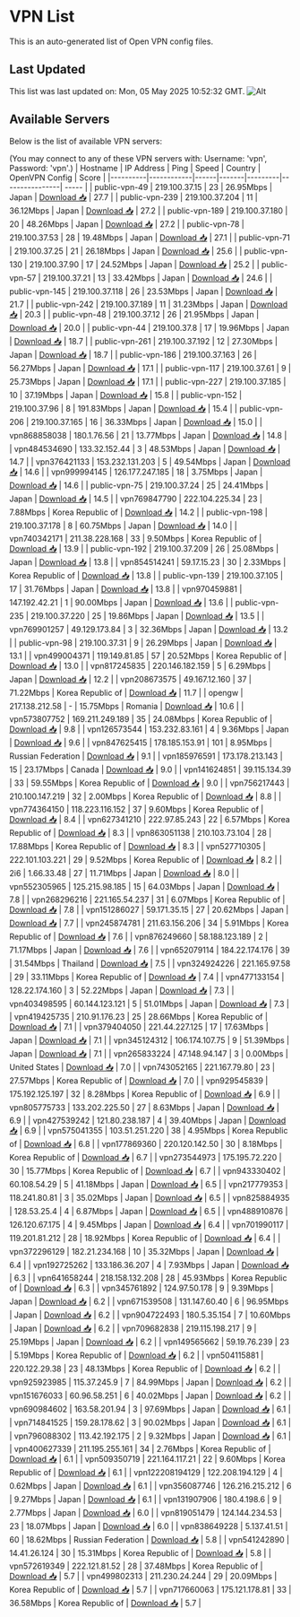 # VPN List

This is an auto-generated list of Open VPN config files.

## Last Updated

This list was last updated on: Mon, 05 May 2025 10:52:32 GMT.
![Alt](https://repobeats.axiom.co/api/embed/186b98318ef1479477931607c1ad7d823f12451f.svg "Repobeats analytics image")

## Available Servers

Below is the list of available VPN servers:

(You may connect to any of these VPN servers with: Username: 'vpn', Password: 'vpn'.)
| Hostname | IP Address | Ping | Speed | Country | OpenVPN Config | Score |
|----------|------------|------|-------|---------|----------------| ----- |
| public-vpn-49 | 219.100.37.15 | 23 | 26.95Mbps | Japan | [Download 📥](./configs/server_0_JP.ovpn) | 27.7 |
| public-vpn-239 | 219.100.37.204 | 11 | 36.12Mbps | Japan | [Download 📥](./configs/server_1_JP.ovpn) | 27.2 |
| public-vpn-189 | 219.100.37.180 | 20 | 48.26Mbps | Japan | [Download 📥](./configs/server_2_JP.ovpn) | 27.2 |
| public-vpn-78 | 219.100.37.53 | 28 | 19.48Mbps | Japan | [Download 📥](./configs/server_3_JP.ovpn) | 27.1 |
| public-vpn-71 | 219.100.37.25 | 21 | 26.18Mbps | Japan | [Download 📥](./configs/server_4_JP.ovpn) | 25.6 |
| public-vpn-130 | 219.100.37.90 | 17 | 24.52Mbps | Japan | [Download 📥](./configs/server_5_JP.ovpn) | 25.2 |
| public-vpn-57 | 219.100.37.21 | 13 | 33.42Mbps | Japan | [Download 📥](./configs/server_6_JP.ovpn) | 24.6 |
| public-vpn-145 | 219.100.37.118 | 26 | 23.53Mbps | Japan | [Download 📥](./configs/server_7_JP.ovpn) | 21.7 |
| public-vpn-242 | 219.100.37.189 | 11 | 31.23Mbps | Japan | [Download 📥](./configs/server_8_JP.ovpn) | 20.3 |
| public-vpn-48 | 219.100.37.12 | 26 | 21.95Mbps | Japan | [Download 📥](./configs/server_9_JP.ovpn) | 20.0 |
| public-vpn-44 | 219.100.37.8 | 17 | 19.96Mbps | Japan | [Download 📥](./configs/server_10_JP.ovpn) | 18.7 |
| public-vpn-261 | 219.100.37.192 | 12 | 27.30Mbps | Japan | [Download 📥](./configs/server_11_JP.ovpn) | 18.7 |
| public-vpn-186 | 219.100.37.163 | 26 | 56.27Mbps | Japan | [Download 📥](./configs/server_12_JP.ovpn) | 17.1 |
| public-vpn-117 | 219.100.37.61 | 9 | 25.73Mbps | Japan | [Download 📥](./configs/server_13_JP.ovpn) | 17.1 |
| public-vpn-227 | 219.100.37.185 | 10 | 37.19Mbps | Japan | [Download 📥](./configs/server_14_JP.ovpn) | 15.8 |
| public-vpn-152 | 219.100.37.96 | 8 | 191.83Mbps | Japan | [Download 📥](./configs/server_15_JP.ovpn) | 15.4 |
| public-vpn-206 | 219.100.37.165 | 16 | 36.33Mbps | Japan | [Download 📥](./configs/server_16_JP.ovpn) | 15.0 |
| vpn868858038 | 180.1.76.56 | 21 | 13.77Mbps | Japan | [Download 📥](./configs/server_17_JP.ovpn) | 14.8 |
| vpn484534690 | 133.32.152.44 | 3 | 48.53Mbps | Japan | [Download 📥](./configs/server_18_JP.ovpn) | 14.7 |
| vpn376421133 | 153.232.131.203 | 5 | 49.54Mbps | Japan | [Download 📥](./configs/server_19_JP.ovpn) | 14.6 |
| vpn999994145 | 126.177.247.185 | 18 | 3.75Mbps | Japan | [Download 📥](./configs/server_20_JP.ovpn) | 14.6 |
| public-vpn-75 | 219.100.37.24 | 25 | 24.41Mbps | Japan | [Download 📥](./configs/server_21_JP.ovpn) | 14.5 |
| vpn769847790 | 222.104.225.34 | 23 | 7.88Mbps | Korea Republic of | [Download 📥](./configs/server_22_KR.ovpn) | 14.2 |
| public-vpn-198 | 219.100.37.178 | 8 | 60.75Mbps | Japan | [Download 📥](./configs/server_23_JP.ovpn) | 14.0 |
| vpn740342171 | 211.38.228.168 | 33 | 9.50Mbps | Korea Republic of | [Download 📥](./configs/server_24_KR.ovpn) | 13.9 |
| public-vpn-192 | 219.100.37.209 | 26 | 25.08Mbps | Japan | [Download 📥](./configs/server_25_JP.ovpn) | 13.8 |
| vpn854514241 | 59.17.15.23 | 30 | 2.33Mbps | Korea Republic of | [Download 📥](./configs/server_26_KR.ovpn) | 13.8 |
| public-vpn-139 | 219.100.37.105 | 17 | 31.76Mbps | Japan | [Download 📥](./configs/server_27_JP.ovpn) | 13.8 |
| vpn970459881 | 147.192.42.21 | 1 | 90.00Mbps | Japan | [Download 📥](./configs/server_28_JP.ovpn) | 13.6 |
| public-vpn-235 | 219.100.37.220 | 25 | 19.86Mbps | Japan | [Download 📥](./configs/server_29_JP.ovpn) | 13.5 |
| vpn769901257 | 49.129.173.84 | 3 | 32.36Mbps | Japan | [Download 📥](./configs/server_30_JP.ovpn) | 13.2 |
| public-vpn-98 | 219.100.37.31 | 9 | 26.29Mbps | Japan | [Download 📥](./configs/server_31_JP.ovpn) | 13.1 |
| vpn499004371 | 119.149.81.85 | 57 | 20.52Mbps | Korea Republic of | [Download 📥](./configs/server_32_KR.ovpn) | 13.0 |
| vpn817245835 | 220.146.182.159 | 5 | 6.29Mbps | Japan | [Download 📥](./configs/server_33_JP.ovpn) | 12.2 |
| vpn208673575 | 49.167.12.160 | 37 | 71.22Mbps | Korea Republic of | [Download 📥](./configs/server_34_KR.ovpn) | 11.7 |
| opengw | 217.138.212.58 | - | 15.75Mbps | Romania | [Download 📥](./configs/server_35_RO.ovpn) | 10.6 |
| vpn573807752 | 169.211.249.189 | 35 | 24.08Mbps | Korea Republic of | [Download 📥](./configs/server_36_KR.ovpn) | 9.8 |
| vpn126573544 | 153.232.83.161 | 4 | 9.36Mbps | Japan | [Download 📥](./configs/server_37_JP.ovpn) | 9.6 |
| vpn847625415 | 178.185.153.91 | 101 | 8.95Mbps | Russian Federation | [Download 📥](./configs/server_38_RU.ovpn) | 9.1 |
| vpn185976591 | 173.178.213.143 | 15 | 23.17Mbps | Canada | [Download 📥](./configs/server_39_CA.ovpn) | 9.0 |
| vpn141624851 | 39.115.134.39 | 33 | 59.55Mbps | Korea Republic of | [Download 📥](./configs/server_40_KR.ovpn) | 9.0 |
| vpn756217443 | 210.100.147.219 | 32 | 2.00Mbps | Korea Republic of | [Download 📥](./configs/server_41_KR.ovpn) | 8.8 |
| vpn774364150 | 118.223.116.152 | 37 | 9.60Mbps | Korea Republic of | [Download 📥](./configs/server_42_KR.ovpn) | 8.4 |
| vpn627341210 | 222.97.85.243 | 22 | 6.57Mbps | Korea Republic of | [Download 📥](./configs/server_43_KR.ovpn) | 8.3 |
| vpn863051138 | 210.103.73.104 | 28 | 17.88Mbps | Korea Republic of | [Download 📥](./configs/server_44_KR.ovpn) | 8.3 |
| vpn527710305 | 222.101.103.221 | 29 | 9.52Mbps | Korea Republic of | [Download 📥](./configs/server_45_KR.ovpn) | 8.2 |
| 2i6 | 1.66.33.48 | 27 | 11.71Mbps | Japan | [Download 📥](./configs/server_46_JP.ovpn) | 8.0 |
| vpn552305965 | 125.215.98.185 | 15 | 64.03Mbps | Japan | [Download 📥](./configs/server_47_JP.ovpn) | 7.8 |
| vpn268296216 | 221.165.54.237 | 31 | 6.07Mbps | Korea Republic of | [Download 📥](./configs/server_48_KR.ovpn) | 7.8 |
| vpn151286027 | 59.171.35.15 | 27 | 20.62Mbps | Japan | [Download 📥](./configs/server_49_JP.ovpn) | 7.7 |
| vpn245874781 | 211.63.156.206 | 34 | 5.91Mbps | Korea Republic of | [Download 📥](./configs/server_50_KR.ovpn) | 7.6 |
| vpn876249660 | 58.188.123.189 | 2 | 71.17Mbps | Japan | [Download 📥](./configs/server_51_JP.ovpn) | 7.6 |
| vpn652079114 | 184.22.174.176 | 39 | 31.54Mbps | Thailand | [Download 📥](./configs/server_52_TH.ovpn) | 7.5 |
| vpn324924226 | 221.165.97.58 | 29 | 33.11Mbps | Korea Republic of | [Download 📥](./configs/server_53_KR.ovpn) | 7.4 |
| vpn477133154 | 128.22.174.160 | 3 | 52.22Mbps | Japan | [Download 📥](./configs/server_54_JP.ovpn) | 7.3 |
| vpn403498595 | 60.144.123.121 | 5 | 51.01Mbps | Japan | [Download 📥](./configs/server_55_JP.ovpn) | 7.3 |
| vpn419425735 | 210.91.176.23 | 25 | 28.66Mbps | Korea Republic of | [Download 📥](./configs/server_56_KR.ovpn) | 7.1 |
| vpn379404050 | 221.44.227.125 | 17 | 17.63Mbps | Japan | [Download 📥](./configs/server_57_JP.ovpn) | 7.1 |
| vpn345124312 | 106.174.107.75 | 9 | 51.39Mbps | Japan | [Download 📥](./configs/server_58_JP.ovpn) | 7.1 |
| vpn265833224 | 47.148.94.147 | 3 | 0.00Mbps | United States | [Download 📥](./configs/server_59_US.ovpn) | 7.0 |
| vpn743052165 | 221.167.79.80 | 23 | 27.57Mbps | Korea Republic of | [Download 📥](./configs/server_60_KR.ovpn) | 7.0 |
| vpn929545839 | 175.192.125.197 | 32 | 8.28Mbps | Korea Republic of | [Download 📥](./configs/server_61_KR.ovpn) | 6.9 |
| vpn805775733 | 133.202.225.50 | 27 | 8.63Mbps | Japan | [Download 📥](./configs/server_62_JP.ovpn) | 6.9 |
| vpn427539242 | 121.80.238.187 | 4 | 39.40Mbps | Japan | [Download 📥](./configs/server_63_JP.ovpn) | 6.9 |
| vpn575041355 | 103.51.251.220 | 38 | 4.95Mbps | Korea Republic of | [Download 📥](./configs/server_64_KR.ovpn) | 6.8 |
| vpn177869360 | 220.120.142.50 | 30 | 8.18Mbps | Korea Republic of | [Download 📥](./configs/server_65_KR.ovpn) | 6.7 |
| vpn273544973 | 175.195.72.220 | 30 | 15.77Mbps | Korea Republic of | [Download 📥](./configs/server_66_KR.ovpn) | 6.7 |
| vpn943330402 | 60.108.54.29 | 5 | 41.18Mbps | Japan | [Download 📥](./configs/server_67_JP.ovpn) | 6.5 |
| vpn217779353 | 118.241.80.81 | 3 | 35.02Mbps | Japan | [Download 📥](./configs/server_68_JP.ovpn) | 6.5 |
| vpn825884935 | 128.53.25.4 | 4 | 6.87Mbps | Japan | [Download 📥](./configs/server_69_JP.ovpn) | 6.5 |
| vpn488910876 | 126.120.67.175 | 4 | 9.45Mbps | Japan | [Download 📥](./configs/server_70_JP.ovpn) | 6.4 |
| vpn701990117 | 119.201.81.212 | 28 | 18.92Mbps | Korea Republic of | [Download 📥](./configs/server_71_KR.ovpn) | 6.4 |
| vpn372296129 | 182.21.234.168 | 10 | 35.32Mbps | Japan | [Download 📥](./configs/server_72_JP.ovpn) | 6.4 |
| vpn192725262 | 133.186.36.207 | 4 | 7.93Mbps | Japan | [Download 📥](./configs/server_73_JP.ovpn) | 6.3 |
| vpn641658244 | 218.158.132.208 | 28 | 45.93Mbps | Korea Republic of | [Download 📥](./configs/server_74_KR.ovpn) | 6.3 |
| vpn345761892 | 124.97.50.178 | 9 | 9.39Mbps | Japan | [Download 📥](./configs/server_75_JP.ovpn) | 6.2 |
| vpn671539508 | 131.147.60.40 | 6 | 96.95Mbps | Japan | [Download 📥](./configs/server_76_JP.ovpn) | 6.2 |
| vpn904722493 | 180.5.35.154 | 7 | 10.60Mbps | Japan | [Download 📥](./configs/server_77_JP.ovpn) | 6.2 |
| vpn709682838 | 219.115.198.217 | 9 | 25.19Mbps | Japan | [Download 📥](./configs/server_78_JP.ovpn) | 6.2 |
| vpn149565662 | 59.19.76.239 | 23 | 5.19Mbps | Korea Republic of | [Download 📥](./configs/server_79_KR.ovpn) | 6.2 |
| vpn504115881 | 220.122.29.38 | 23 | 48.13Mbps | Korea Republic of | [Download 📥](./configs/server_80_KR.ovpn) | 6.2 |
| vpn925923985 | 115.37.245.9 | 7 | 84.99Mbps | Japan | [Download 📥](./configs/server_81_JP.ovpn) | 6.2 |
| vpn151676033 | 60.96.58.251 | 6 | 40.02Mbps | Japan | [Download 📥](./configs/server_82_JP.ovpn) | 6.2 |
| vpn690984602 | 163.58.201.94 | 3 | 97.69Mbps | Japan | [Download 📥](./configs/server_83_JP.ovpn) | 6.1 |
| vpn714841525 | 159.28.178.62 | 3 | 90.02Mbps | Japan | [Download 📥](./configs/server_84_JP.ovpn) | 6.1 |
| vpn796088302 | 113.42.192.175 | 2 | 9.32Mbps | Japan | [Download 📥](./configs/server_85_JP.ovpn) | 6.1 |
| vpn400627339 | 211.195.255.161 | 34 | 2.76Mbps | Korea Republic of | [Download 📥](./configs/server_86_KR.ovpn) | 6.1 |
| vpn509350719 | 221.164.117.21 | 22 | 9.60Mbps | Korea Republic of | [Download 📥](./configs/server_87_KR.ovpn) | 6.1 |
| vpn122208194129 | 122.208.194.129 | 4 | 0.62Mbps | Japan | [Download 📥](./configs/server_88_JP.ovpn) | 6.1 |
| vpn356087746 | 126.216.215.212 | 6 | 9.27Mbps | Japan | [Download 📥](./configs/server_89_JP.ovpn) | 6.1 |
| vpn131907906 | 180.4.198.6 | 9 | 2.77Mbps | Japan | [Download 📥](./configs/server_90_JP.ovpn) | 6.0 |
| vpn819051479 | 124.144.234.53 | 23 | 18.07Mbps | Japan | [Download 📥](./configs/server_91_JP.ovpn) | 6.0 |
| vpn838649228 | 5.137.41.51 | 60 | 18.62Mbps | Russian Federation | [Download 📥](./configs/server_92_RU.ovpn) | 5.8 |
| vpn541242890 | 14.41.26.124 | 30 | 15.31Mbps | Korea Republic of | [Download 📥](./configs/server_93_KR.ovpn) | 5.8 |
| vpn572619349 | 222.121.81.52 | 28 | 37.48Mbps | Korea Republic of | [Download 📥](./configs/server_94_KR.ovpn) | 5.7 |
| vpn499802313 | 211.230.24.244 | 29 | 20.09Mbps | Korea Republic of | [Download 📥](./configs/server_95_KR.ovpn) | 5.7 |
| vpn717660063 | 175.121.178.81 | 33 | 36.58Mbps | Korea Republic of | [Download 📥](./configs/server_96_KR.ovpn) | 5.7 |
